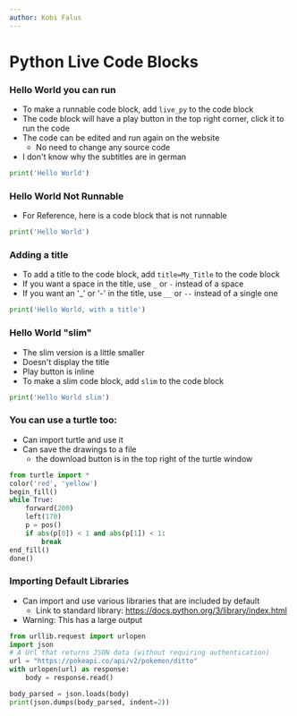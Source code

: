 ```yaml
---
author: Kobi Falus
---
```

# Python Live Code Blocks

### Hello World you can run

- To make a runnable code block, add `live_py` to the code block
- The code block will have a play button in the top right corner, click it to run the code
- The code can be edited and run again on the website
    - No need to change any source code
- I don't know why the subtitles are in german

```py live_py
print('Hello World')
```

### Hello World Not Runnable

- For Reference, here is a code block that is not runnable

```py
print('Hello World')
```

### Adding a title

- To add a title to the code block, add `title=My_Title` to the code block
- If you want a space in the title, use `_` or `-` instead of a space
- If you want an '_' or '-' in the title, use `__` or `--` instead of a single one

```py live_py title=Hello-World,-with-a-title
print('Hello World, with a title')
```

### Hello World "slim"

- The slim version is a little smaller
- Doesn't display the title
- Play button is inline
- To make a slim code block, add `slim` to the code block

```py live_py slim title=can't_see_me
print('Hello World slim')
```

### You can use a turtle too:

- Can import turtle and use it
- Can save the drawings to a file 
    - the download button is in the top right of the turtle window

```py live_py title=turtle_example
from turtle import *
color('red', 'yellow')
begin_fill()
while True:
    forward(200)
    left(170)
    p = pos()
    if abs(p[0]) < 1 and abs(p[1]) < 1:
        break
end_fill()
done()
```

### Importing Default Libraries

- Can import and use various libraries that are included by default
    - Link to standard library: https://docs.python.org/3/library/index.html
- Warning: This has a large output

```py live_py title=fetching_json
from urllib.request import urlopen
import json
# A Url that returns JSON data (without requiring authentication)
url = "https://pokeapi.co/api/v2/pokemon/ditto"
with urlopen(url) as response:
    body = response.read()

body_parsed = json.loads(body)
print(json.dumps(body_parsed, indent=2))
```